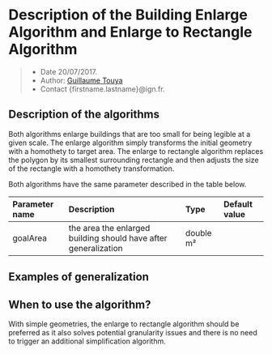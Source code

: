 # Description of the Building Enlarge Algorithm and Enlarge to Rectangle Algorithm

> - Date 20/07/2017.
> - Author: [Guillaume Touya][1]
> - Contact {firstname.lastname}@ign.fr.



Description of the algorithms
-------------
Both algorithms enlarge buildings that are too small for being legible at a given scale. The enlarge algorithm simply transforms the initial geometry with a homothety to target area. The enlarge to rectangle algorithm replaces the polygon by its smallest surrounding rectangle and then adjusts the size of the rectangle with a homothety transformation.

Both algorithms have the same parameter described in the table below.

| Parameter name        | Description         				| Type 							| Default value			|
|:----------------------|:----------------------------------|:------------------------------|:--------------------------------------------------|
| goalArea    | the area the enlarged building should have after generalization	| double m²			| 								|


Examples of generalization
-------------


When to use the algorithm?
-------------
With simple geometries, the enlarge to rectangle algorithm should be preferred as it also solves potential granularity issues and there is no need to trigger an additional simplification algorithm.



[1]: http://recherche.ign.fr/labos/cogit/english/cv.php?prenom=&nom=Touya
